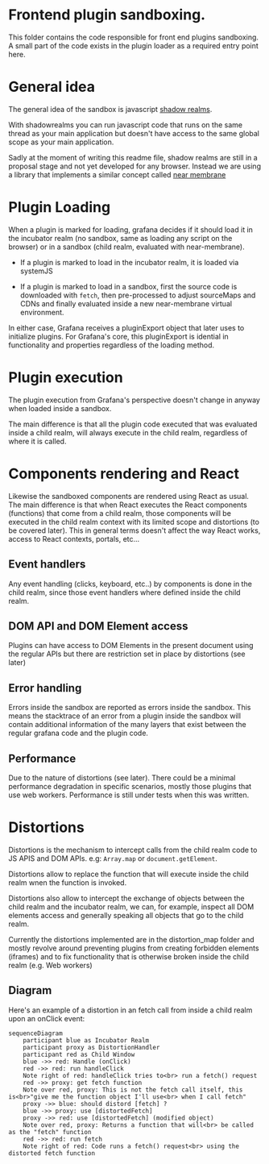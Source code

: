 # Frontend plugin sandboxing.

This folder contains the code responsible for front end plugins sandboxing. A small part of the code
exists in the plugin loader as a required entry point here.

# General idea

The general idea of the sandbox is javascript [shadow realms](https://github.com/tc39/proposal-shadowrealm).

With shadowrealms you can run javascript code that runs on the same thread as your main application but doesn't have
access to the same global scope as your main application.

Sadly at the moment of writing this readme file, shadow realms are still in a proposal stage and not yet developed for
any browser. Instead we are using a library that implements a similar concept called [near membrane](https://github.com/salesforce/near-membrane)

# Plugin Loading

When a plugin is marked for loading, grafana decides if it should load it in the incubator realm (no sandbox, same as loading any script on the browser) or in a sandbox (child realm, evaluated with near-membrane).

- If a plugin is marked to load in the incubator realm, it is loaded via systemJS

- If a plugin is marked to load in a sandbox, first the source code is downloaded with `fetch`, then pre-processed to adjust sourceMaps and CDNs and finally evaluated inside a new near-membrane virtual environment.

In either case, Grafana receives a pluginExport object that later uses to initialize plugins. For Grafana's core, this
pluginExport is idential in functionality and properties regardless of the loading method.

# Plugin execution

The plugin execution from Grafana's perspective doesn't change in anyway when loaded inside a sandbox.

The main difference is that all the plugin code executed that was evaluated inside a child realm, will always execute in
the child realm, regardless of where it is called.

# Components rendering and React

Likewise the sandboxed components are rendered using React as usual. The main difference is that when React executes the
React components (functions) that come from a child realm, those components will be executed in the child realm context
with its limited scope and distortions (to be covered later). This in general terms doesn't affect the way React works,
access to React contexts, portals, etc...

## Event handlers

Any event handling (clicks, keyboard, etc..) by components is done in the child realm, since those event handlers where
defined inside the child realm.

## DOM API and DOM Element access

Plugins can have access to DOM Elements in the present document using the regular APIs but there are restriction set in
place by distortions (see later)

## Error handling

Errors inside the sandbox are reported as errors inside the sandbox. This means the stacktrace of an error from a plugin
inside the sandbox will contain additional information of the many layers that exist between the regular grafana code
and the plugin code.

## Performance

Due to the nature of distortions (see later). There could be a minimal performance degradation in specific scenarios, mostly
those plugins that use web workers. Performance is still under tests when this was written.

# Distortions

Distortions is the mechanism to intercept calls from the child realm code to JS APIS and DOM APIs. e.g: `Array.map` or
`document.getElement`.

Distortions allow to replace the function that will execute inside the child realm wnen the function is invoked.

Distortions also allow to intercept the exchange of objects between the child realm and the incubator realm, we can, for
example, inspect all DOM elements access and generally speaking all objects that go to the child realm.

Currently the distortions implemented are in the distortion_map folder and mostly revolve around preventing plugins from
creating forbidden elements (iframes) and to fix functionality that is otherwise broken inside the child realm (e.g. Web
workers)

## Diagram

Here's an example of a distortion in an fetch call from inside a child realm upon an onClick event:

```mermaid
sequenceDiagram
    participant blue as Incubator Realm
    participant proxy as DistortionHandler
    participant red as Child Window
    blue ->> red: Handle (onClick)
    red ->> red: run handleClick
    Note right of red: handleClick tries to<br> run a fetch() request
    red ->> proxy: get fetch function
    Note over red, proxy: This is not the fetch call itself, this is<br>"give me the function object I'll use<br> when I call fetch"
    proxy ->> blue: should distord [fetch] ?
    blue ->> proxy: use [distortedFetch]
    proxy ->> red: use [distortedFetch] (modified object)
    Note over red, proxy: Returns a function that will<br> be called as the "fetch" function
    red ->> red: run fetch
    Note right of red: Code runs a fetch() request<br> using the distorted fetch function
```
